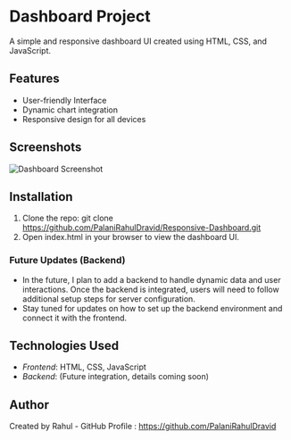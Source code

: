 # Dashboard Project

A simple and responsive dashboard UI created using HTML, CSS, and JavaScript.

## Features
- User-friendly Interface
- Dynamic chart integration
- Responsive design for all devices

## Screenshots
![Dashboard Screenshot](path/to/image)

## Installation
1. Clone the repo: git clone https://github.com/PalaniRahulDravid/Responsive-Dashboard.git 
2. Open index.html in your browser to view the dashboard UI.

### Future Updates (Backend)
- In the future, I plan to add a backend to handle dynamic data and user interactions. Once the backend is integrated, users will need to follow additional setup steps for server configuration.
- Stay tuned for updates on how to set up the backend environment and connect it with the frontend.

## Technologies Used
- *Frontend*: HTML, CSS, JavaScript
- *Backend*: (Future integration, details coming soon)

## Author
Created by Rahul - GitHub Profile : https://github.com/PalaniRahulDravid

